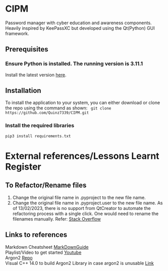 # CIPM
Password manager with cyber education and awareness components. Heavily inspired by KeePassXC but developed using the Qt(Python) GUI framework.

## Prerequisites
### Ensure Python is installed. The running version is 3.11.1
Install the latest version [here](https://www.python.org/ftp/python/3.11.2/python-3.11.2-amd64.exe).

## Installation
To install the application to your system, you can either download or clone the repo using the command as shown:
``` git clone https://github.com/Quinz7339/CIPM.git```
### Install the required libraries
```pip3 install requirements.txt ```


# External references/Lessons Learnt Register

## To Refactor/Rename files
1. Change the original file name in <projectname>.pyproject to the new file name.
2. Change the original file name in <projectname>.pyproject.user to the new file name.
As of 13/02/2023, there is no support from QtCreator to automate the refactoring process with a single click. One would need to rename the filenames manually. Refer:
[Stack Overflow](https://stackoverflow.com/questions/5528134/how-can-files-and-classes-be-renamed-in-qt-creator)


## Links to references
Markdown Cheatsheet [MarkDownGuide](https://www.markdownguide.org/cheat-sheet/)
<br>Playlist/Video to get started [Youtube](https://www.youtube.com/playlist?list=PL3JVwFmb_BnSOj_OtnKlsc2c7Jcs6boyB)
<br>Argon2 [Repo](https://github.com/p-h-c/phc-winner-argon2#bindings)
<br> Visual C++ 14.0 to build Argon2 Library in case argon2 is unusable [Link](https://answers.microsoft.com/en-us/windows/forum/all/microsoft-visual-c-140/6f0726e2-6c32-4719-9fe5-aa68b5ad8e6d)
